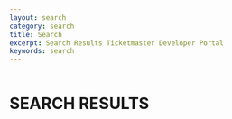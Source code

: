 ```yaml
---
layout: search
category: search
title: Search
excerpt: Search Results Ticketmaster Developer Portal
keywords: search
---
```


<div class="row search">
  <div class="row-container">
    <div class="col-xs-12 col-sm-12 col-md-12 col-lg-12 column">
        <h1>SEARCH RESULTS</h1>
        <script>
          (function() { 
            window.__gcse = {
              callback: function() {
                console.log( document.querySelector('.gs-webResult.gs-result.gs-no-results-result') );
                /* $('input.q').val($('input.gsc-input').val()); */
              }
            };
            var cx = '000111791941460729347:zmu0d7yvkfq';
            var gcse = document.createElement('script');
            gcse.type = 'text/javascript';
            gcse.async = true;
            gcse.src = (document.location.protocol == 'https:' ? 'https:' : 'http:') +
                '//cse.google.com/cse.js?cx=' + cx;
            var s = document.getElementsByTagName('script')[0];
            s.parentNode.insertBefore(gcse, s);
          })();
          
          (function () {
                  var ev = new $.Event('remove'),
                      orig = $.fn.remove;
                  var evap = new $.Event('append'),
                     origap = $.fn.append;
                  $.fn.remove = function () {
                      $(this).trigger(ev);
                      return orig.apply(this, arguments);
                  }
                  $.fn.append = function () {
                      $(this).trigger(evap);
                      return origap.apply(this, arguments);
                  }
              })();
              
              // $(document).on('append', function (e) { console.log('added'); });
              // $(document).on('remove', function (e) { console.log('removed'); });
          
          document.addEventListener('DOMContentLoaded', function(){ 
              $( ".gsc-search-button" ).on( "click", function() {
                alert('2ergwerg');
              });
          }, false);
          
        </script>
        <gcse:search enableAutoComplete="true" autoCompleteMaxCompletions="5" noResultsString="Unfortunately, no results found for this search. Please change search conditions."></gcse:search>
    </div>
  </div>
</div>
